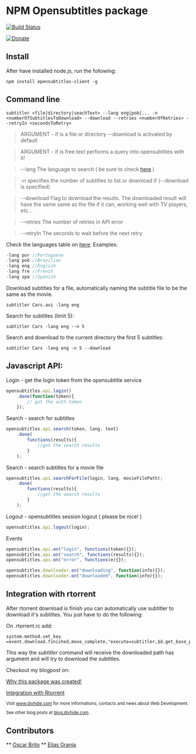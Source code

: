 # NPM Opensubtitles package

[![Build Status](https://travis-ci.org/aetheon/node-opensubtitles-client.png?branch=master)](https://travis-ci.org/aetheon/node-opensubtitles-client)

[![Donate](https://www.paypalobjects.com/en_US/i/btn/btn_donate_LG.gif)](https://www.paypal.com/cgi-bin/webscr?cmd=_donations&business=NYVPSL7GBYD6A&lc=US&item_name=Oscar%20Brito&currency_code=EUR&bn=PP%2dDonationsBF%3abtn_donateCC_LG%2egif%3aNonHosted)


## Install

After have installed node.js, run the following:

```shell
npm install opensubtitles-client -g
```

## Command line

```shell
subtitler <file|directory|seachText> --lang eng|pob|... -n <numberOfSubtitlesToDownload> --download --retries <numberOfRetries> --retryIn <secondsToRetry>
```
> ARGUMENT - if is a file or directory --download is activated by default

> ARGUMENT - if is free text performs a query into opensubtitles with it! 

> --lang The language to search ( be sure to check <a href="https://github.com/aetheon/node-opensubtitles-client/blob/master/langs.dump.txt">here</a> )

> -n specifies the number of subtitles to list or download if (--download is specified)

> --download Flag to download the results. The downloaded result will have the same same as the file if it can, working well with TV players, etc...

> --retries The number of retries in API error

> --retryIn The seconds to wait before the next retry

Check the languages table on <a href="https://github.com/aetheon/node-opensubtitles-client/blob/master/langs.dump.txt">here</a>. Examples:

```js
-lang por //Portuguese
-lang pob //Brazilian
-lang eng //English
-lang fre //French
-lang spa //Spanish
```

Download subtitles for a file, automatically naming the subtitle file to be the 
same as the movie.

```shell
subtitler Cars.avi -lang eng
``` 

Search for subtitles (limit 5):

```shell
subtitler Cars -lang eng --n 5
``` 

Search and download to the current directory the first 5 subtitles:

```shell
subtitler Cars -lang eng -n 5 --download
``` 

## Javascript API:

Login - get the login token from the opensubtitle service

```js
opensubtitles.api.login()
	.done(function(token){
		// got the auth token
	});
```

Search - search for subtitles

```js
opensubtitles.api.search(token, lang, text)
	.done(
		functions(results){
			//got the search results
		}
	);
```

Search - search subtitles for a movie file

```js
opensubtitles.api.searchForFile(login, lang, movieFilePath);
	.done(
		functions(results){
			//got the search results
		}
	);
```

Logout - opensubtitles session logout ( please be nice! )

```js
opensubtitles.api.logout(login);	
```

Events

```js
opensubtitles.api.on("login", functions(token){});
opensubtitles.api.on("search", functions(results){});
opensubtitles.api.on("error", functions(e){});

opensubtitles.downloader.on("downloading", function(info){});
opensubtitles.downloader.on("downloaded", function(info){});
```

## Integration with rtorrent

After rtorrent download is finish you can automatically use subtitler to download it's subtitles. You just have to 
do the following:

On .rtorrent.rc add:

```
system.method.set_key =event.download.finished,move_complete,"execute=subtitler,$d.get_base_path="
```

This way the _subtitler_ command will receive the downloaded path has argument and will try to download the subtitles.




Checkout my blogpost on:

<a href="http://blog.divhide.com/2013/07/is-downloading-subtitles-painfull.html">Why this package was created!</a>

<a href="http://blog.divhide.com/2013/07/opensubtitles-client-nodejs-javascript.html">Integration with Rtorrent</a>

<small>
<p>Visit <a href="http://site.divhide.com">www.divhide.com</a> for more informations, contacts and news about Web Development.</p>

<p>See other blog posts at <a href="http://blog.divhide.com">blog.divhide.com</a>.</p>
</small>


## Contributors

** <a href="https://github.com/aetheon">Oscar Brito</a>
** <a href="https://github.com/era">Elias Granja</a>

